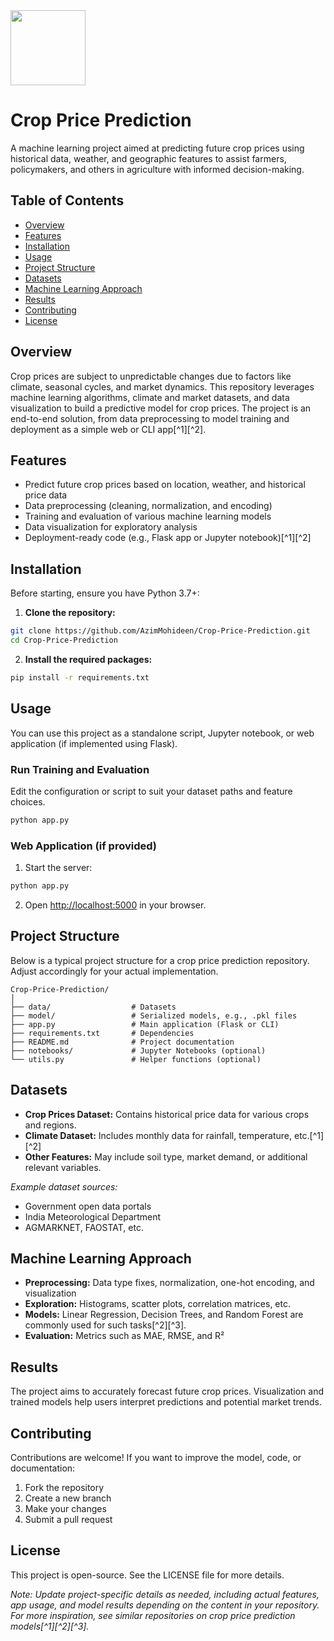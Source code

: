 <img src="https://r2cdn.perplexity.ai/pplx-full-logo-primary-dark%402x.png" class="logo" width="120"/>

# Crop Price Prediction

A machine learning project aimed at predicting future crop prices using historical data, weather, and geographic features to assist farmers, policymakers, and others in agriculture with informed decision-making.

## Table of Contents

- [Overview](#overview)
- [Features](#features)
- [Installation](#installation)
- [Usage](#usage)
- [Project Structure](#project-structure)
- [Datasets](#datasets)
- [Machine Learning Approach](#machine-learning-approach)
- [Results](#results)
- [Contributing](#contributing)
- [License](#license)


## Overview

Crop prices are subject to unpredictable changes due to factors like climate, seasonal cycles, and market dynamics. This repository leverages machine learning algorithms, climate and market datasets, and data visualization to build a predictive model for crop prices. The project is an end-to-end solution, from data preprocessing to model training and deployment as a simple web or CLI app[^1][^2].

## Features

- Predict future crop prices based on location, weather, and historical price data
- Data preprocessing (cleaning, normalization, and encoding)
- Training and evaluation of various machine learning models
- Data visualization for exploratory analysis
- Deployment-ready code (e.g., Flask app or Jupyter notebook)[^1][^2]


## Installation

Before starting, ensure you have Python 3.7+:

1. **Clone the repository:**

```bash
git clone https://github.com/AzimMohideen/Crop-Price-Prediction.git
cd Crop-Price-Prediction
```

2. **Install the required packages:**

```bash
pip install -r requirements.txt
```


## Usage

You can use this project as a standalone script, Jupyter notebook, or web application (if implemented using Flask).

### Run Training and Evaluation

Edit the configuration or script to suit your dataset paths and feature choices.

```bash
python app.py
```


### Web Application (if provided)

1. Start the server:

```bash
python app.py
```

2. Open [http://localhost:5000](http://localhost:5000) in your browser.

## Project Structure

Below is a typical project structure for a crop price prediction repository. Adjust accordingly for your actual implementation.

```
Crop-Price-Prediction/
│
├── data/                  # Datasets
├── model/                 # Serialized models, e.g., .pkl files
├── app.py                 # Main application (Flask or CLI)
├── requirements.txt       # Dependencies
├── README.md              # Project documentation
├── notebooks/             # Jupyter Notebooks (optional)
└── utils.py               # Helper functions (optional)
```


## Datasets

- **Crop Prices Dataset:** Contains historical price data for various crops and regions.
- **Climate Dataset:** Includes monthly data for rainfall, temperature, etc.[^1][^2]
- **Other Features:** May include soil type, market demand, or additional relevant variables.

*Example dataset sources:*

- Government open data portals
- India Meteorological Department
- AGMARKNET, FAOSTAT, etc.


## Machine Learning Approach

- **Preprocessing:** Data type fixes, normalization, one-hot encoding, and visualization
- **Exploration:** Histograms, scatter plots, correlation matrices, etc.
- **Models:** Linear Regression, Decision Trees, and Random Forest are commonly used for such tasks[^2][^3].
- **Evaluation:** Metrics such as MAE, RMSE, and R²


## Results

The project aims to accurately forecast future crop prices. Visualization and trained models help users interpret predictions and potential market trends.

## Contributing

Contributions are welcome! If you want to improve the model, code, or documentation:

1. Fork the repository
2. Create a new branch
3. Make your changes
4. Submit a pull request

## License

This project is open-source. See the LICENSE file for more details.

*Note: Update project-specific details as needed, including actual features, app usage, and model results depending on the content in your repository. For more inspiration, see similar repositories on crop price prediction models[^1][^2][^3].*
